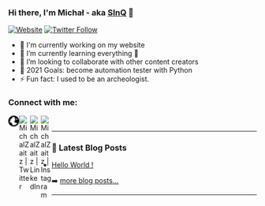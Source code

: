 <!--
**sineczek/sineczek** is a ✨ _special_ ✨ repository because its `README.md` (this file) appears on your GitHub profile.

Here are some ideas to get you started:

- 🔭 I’m currently working on ...
- 🌱 I’m currently learning ...
- 👯 I’m looking to collaborate on ...
- 🤔 I’m looking for help with ...
- 💬 Ask me about ...
- 📫 How to reach me: ...
- 😄 Pronouns: ...
- ⚡ Fun fact: ...
-->
### Hi there, I'm Michał - aka [SInQ][website] 👋

[![Website](https://img.shields.io/website?label=zaitz.tk&style=for-the-badge&url=https%3A%2F%2Fzaitz.tk)](https://zaitz.tk)
[![Twitter Follow](https://img.shields.io/twitter/follow/MichalZaitz?color=1DA1F2&logo=twitter&style=for-the-badge)](https://twitter.com/intent/follow?original_referer=https%3A%2F%2Fgithub.com%2Fsineczek&screen_name=michalzaitz)


- 🔭 I'm currently working on my website
- 🌱 I’m currently learning everything 🤣
- 👯 I’m looking to collaborate with other content creators
- 🥅 2021 Goals: become automation tester with Python
- ⚡ Fun fact: I used to be an archeologist.

### Connect with me:

[<img align="left" alt="zaitz.tk" width="22px" src="https://raw.githubusercontent.com/iconic/open-iconic/master/svg/globe.svg" />][website]
[<img align="left" alt="MichalZaitz | Twitter" width="22px" src="https://cdn.jsdelivr.net/npm/simple-icons@v3/icons/twitter.svg" />][twitter]
[<img align="left" alt="MichalZaitz | LinkedIn" width="22px" src="https://cdn.jsdelivr.net/npm/simple-icons@v3/icons/linkedin.svg" />][linkedin]
[<img align="left" alt="MichalZaitz | Instagram" width="22px" src="https://cdn.jsdelivr.net/npm/simple-icons@v3/icons/instagram.svg" />][instagram]

<br />

---

### 📕 Latest Blog Posts

<!-- BLOG-POST-LIST:START -->
- [Hello World !](http://stronadomowa.herokuapp.com/post/13)
<!-- BLOG-POST-LIST:END -->

➡️ [more blog posts...](https://zaitz.tk)

---

[website]: http://zaitz.tk
[twitter]: https://twitter.com/MichalZaitz
[instagram]: https://instagram.com/michalzaitz
[linkedin]: https://linkedin.com/in/michal-zaitz
